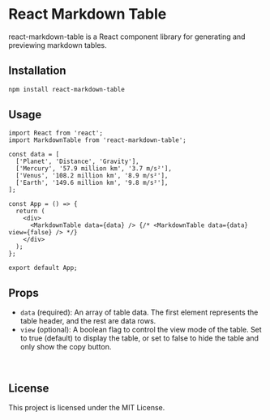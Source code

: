 # React Markdown Table

react-markdown-table is a React component library for generating and previewing markdown tables.

## Installation

```bash
npm install react-markdown-table
```

## Usage

```tsx
import React from 'react';
import MarkdownTable from 'react-markdown-table';

const data = [
  ['Planet', 'Distance', 'Gravity'],
  ['Mercury', '57.9 million km', '3.7 m/s²'],
  ['Venus', '108.2 million km', '8.9 m/s²'],
  ['Earth', '149.6 million km', '9.8 m/s²'],
];

const App = () => {
  return (
    <div>
      <MarkdownTable data={data} /> {/* <MarkdownTable data={data} view={false} /> */}
    </div>
  );
};

export default App;

```

## Props

- `data` (required): An array of table data. The first element represents the table header, and the rest are data rows.
- `view` (optional): A boolean flag to control the view mode of the table. Set to true (default) to display the table, 
  or set to false to hide the table and only show the copy button.

<br>

## License

This project is licensed under the MIT License. 